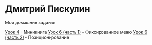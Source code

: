 # Дмитрий Пискулин
Мои домашние задания

[Урок 4](https://dmitry5895.github.io/Lesson4/Minibook/ "Книга") - Миникнига
[Урок 6 (часть 1)](https://dmitry5895.github.io/Lesson6/MenuAndText/ "Фиксированное меню") - Фиксированное меню
[Урок 6 (часть 2)](https://dmitry5895.github.io/Lesson6/Position/ "Позиционирование") - Позиционирование

